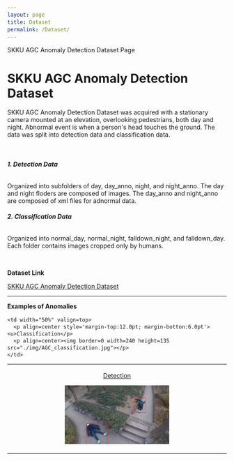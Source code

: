 ```yaml
---
layout: page
title: Dataset
permalink: /Dataset/
---
```


<p> SKKU AGC Anomaly Detection Dataset Page</p>

<h1 class="page-title">SKKU AGC Anomaly Detection Dataset</h1>
  <p>SKKU AGC Anomaly Detection Dataset was acquired with a stationary camera mounted at an elevation, overlooking pedestrians, both day and night. Abnormal event is when a person's head touches the ground. The data was split into detection data and classification data.<p><br>
  
<h6><b>1. Detection Data</b></h6>
  <p>Organized into subfolders of day, day_anno, night, and night_anno. The day and night floders are composed of images. The day_anno and night_anno are composed of xml files for adnormal data.</p>

<h6><b>2. Classification Data</b></h6>
  <p>Organized into normal_day, normal_night, falldown_night, and falldown_day. Each folder contains images cropped only by humans.</p><br>
<p><b>Dataset Link</b></p>
  <a href="https://drive.google.com/drive/folders/1JfEMxKb70GSEEUKMBqr62UFOsMbpPK8s?usp=sharing">SKKU AGC Anomaly Detection Dataset</a><br>
<hr>
<p><b>Examples of Anomalies</b></p>
<table>
  <tr>
    <td width="50%" valign=top>
      <p align=center style='margin-top:12.0pt; margin-botton:6.0pt'><u>Detection</p>
      <p align=center><img border=0 width=240 height=135 src="./img/AGC_detection.jpg"></p>
    </td>
    
    <td width="50%" valign=top>
      <p align=center style='margin-top:12.0pt; margin-botton:6.0pt'><u>Classification</p>
      <p align=center><img border=0 width=240 height=135 src="./img/AGC_classification.jpg"></p>
    </td>
  </tr>
</table>

